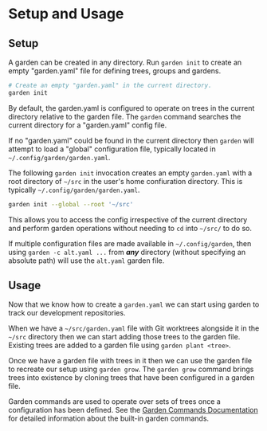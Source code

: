# Setup and Usage

## Setup

A garden can be created in any directory. Run `garden init` to create
an empty "garden.yaml" file for defining trees, groups and gardens.

```bash
# Create an empty "garden.yaml" in the current directory.
garden init
```

By default, the garden.yaml is configured to operate on trees in the
current directory relative to the garden file. The `garden` command
searches the current directory for a "garden.yaml" config file.

If no "garden.yaml" could be found in the current directory then `garden`
will attempt to load a "global" configuration file, typically located in
`~/.config/garden/garden.yaml`.

The following `garden init` invocation creates an empty `garden.yaml` with a
root directory of `~/src` in the user's home confiuration directory. This is
typically `~/.config/garden/garden.yaml`.

```bash
garden init --global --root '~/src'
```

This allows you to access the config irrespective of the current directory and
perform garden operations without needing to `cd` into `~/src/` to do so.

If multiple configuration files are made available in `~/.config/garden`, then
using `garden -c alt.yaml ...` from ***any*** directory (without specifying an
absolute path) will use the `alt.yaml` garden file.


## Usage

Now that we know how to create a `garden.yaml` we can start using garden to
track our development repositories.

When we have a `~/src/garden.yaml` file with Git worktrees alongside it in the
`~/src` directory then we can start adding those trees to the garden file.
Existing trees are added to a garden file using `garden plant <tree>`.

Once we have a garden file with trees in it then we can use the garden file to
recreate our setup using `garden grow`. The `garden grow` command brings trees
into existence by cloning trees that have been configured in a garden file.

Garden commands are used to operate over sets of trees once a configuration
has been defined. See the [Garden Commands Documentation](commands.md) for
detailed information about the built-in garden commands.
